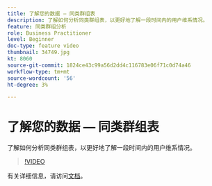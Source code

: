 ```yaml
---
title: 了解您的数据 — 同类群组表
description: 了解如何分析同类群组表，以更好地了解一段时间内的用户维系情况。
feature: 同类群组分析
role: Business Practitioner
level: Beginner
doc-type: feature video
thumbnail: 34749.jpg
kt: 8060
source-git-commit: 1824ce43c99a56d2dd4c116783e06f71c0d74a46
workflow-type: tm+mt
source-wordcount: '56'
ht-degree: 3%

---
```



# 了解您的数据 — 同类群组表

了解如何分析同类群组表，以更好地了解一段时间内的用户维系情况。

>[!VIDEO](https://video.tv.adobe.com/v/331788/?quality=12&learn=on)

有关详细信息，请访问[文档](https://experienceleague.adobe.com/docs/analytics/analyze/analysis-workspace/visualizations/cohort-table/cohort-analysis.html?lang=en)。
